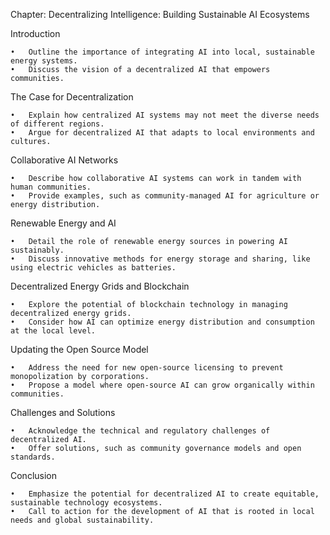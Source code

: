 Chapter: Decentralizing Intelligence: Building Sustainable AI Ecosystems

Introduction

	•	Outline the importance of integrating AI into local, sustainable energy systems.
	•	Discuss the vision of a decentralized AI that empowers communities.

The Case for Decentralization

	•	Explain how centralized AI systems may not meet the diverse needs of different regions.
	•	Argue for decentralized AI that adapts to local environments and cultures.

Collaborative AI Networks

	•	Describe how collaborative AI systems can work in tandem with human communities.
	•	Provide examples, such as community-managed AI for agriculture or energy distribution.

Renewable Energy and AI

	•	Detail the role of renewable energy sources in powering AI sustainably.
	•	Discuss innovative methods for energy storage and sharing, like using electric vehicles as batteries.

Decentralized Energy Grids and Blockchain

	•	Explore the potential of blockchain technology in managing decentralized energy grids.
	•	Consider how AI can optimize energy distribution and consumption at the local level.

Updating the Open Source Model

	•	Address the need for new open-source licensing to prevent monopolization by corporations.
	•	Propose a model where open-source AI can grow organically within communities.

Challenges and Solutions

	•	Acknowledge the technical and regulatory challenges of decentralized AI.
	•	Offer solutions, such as community governance models and open standards.

Conclusion

	•	Emphasize the potential for decentralized AI to create equitable, sustainable technology ecosystems.
	•	Call to action for the development of AI that is rooted in local needs and global sustainability.